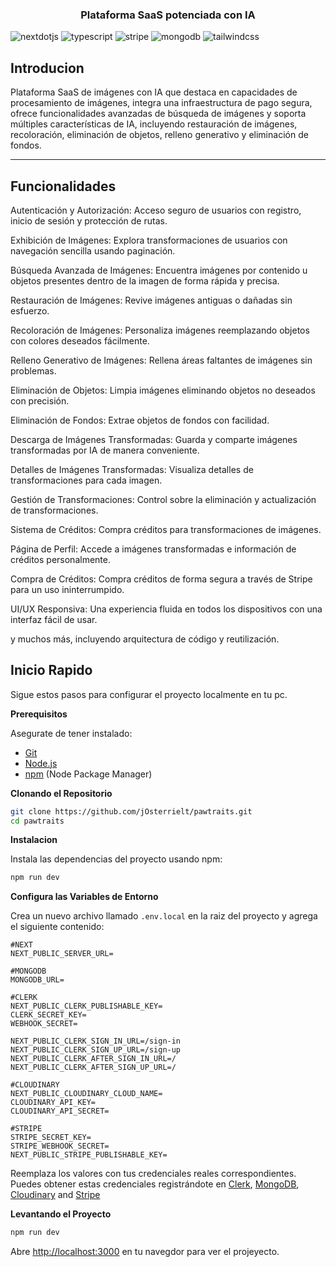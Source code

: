   <h3 align="center"> Plataforma SaaS potenciada con IA</h3>
<div>
    <img src="https://img.shields.io/badge/-Next_JS-black?style=for-the-badge&logoColor=white&logo=nextdotjs&color=000000" alt="nextdotjs" />
    <img src="https://img.shields.io/badge/-TypeScript-black?style=for-the-badge&logoColor=white&logo=typescript&color=3178C6" alt="typescript" />
    <img src="https://img.shields.io/badge/-Stripe-black?style=for-the-badge&logoColor=white&logo=stripe&color=008CDD" alt="stripe" />
    <img src="https://img.shields.io/badge/-MongoDB-black?style=for-the-badge&logoColor=white&logo=mongodb&color=47A248" alt="mongodb" />
    <img src="https://img.shields.io/badge/-Tailwind_CSS-black?style=for-the-badge&logoColor=white&logo=tailwindcss&color=06B6D4" alt="tailwindcss" />
  </div>

<h2>Introducion</h2>
  <p>
Plataforma SaaS de imágenes con IA que destaca en capacidades de procesamiento de imágenes, integra una infraestructura de pago segura, ofrece funcionalidades avanzadas de búsqueda de imágenes y soporta múltiples características de IA, incluyendo restauración de imágenes, recoloración, eliminación de objetos, relleno generativo y eliminación de fondos.
</p>
<hr>
<h2>Funcionalidades</h2>
<p>
 Autenticación y Autorización: Acceso seguro de usuarios con registro, inicio de sesión y protección de rutas.

Exhibición de Imágenes: Explora transformaciones de usuarios con navegación sencilla usando paginación.

 Búsqueda Avanzada de Imágenes: Encuentra imágenes por contenido u objetos presentes dentro de la imagen de forma rápida y precisa.

 Restauración de Imágenes: Revive imágenes antiguas o dañadas sin esfuerzo.

 Recoloración de Imágenes: Personaliza imágenes reemplazando objetos con colores deseados fácilmente.

 Relleno Generativo de Imágenes: Rellena áreas faltantes de imágenes sin problemas.

 Eliminación de Objetos: Limpia imágenes eliminando objetos no deseados con precisión.

 Eliminación de Fondos: Extrae objetos de fondos con facilidad.

 Descarga de Imágenes Transformadas: Guarda y comparte imágenes transformadas por IA de manera conveniente.

 Detalles de Imágenes Transformadas: Visualiza detalles de transformaciones para cada imagen.

 Gestión de Transformaciones: Control sobre la eliminación y actualización de transformaciones.

 Sistema de Créditos: Compra créditos para transformaciones de imágenes.

 Página de Perfil: Accede a imágenes transformadas e información de créditos personalmente.

 Compra de Créditos: Compra créditos de forma segura a través de Stripe para un uso ininterrumpido.

 UI/UX Responsiva: Una experiencia fluida en todos los dispositivos con una interfaz fácil de usar.

y muchos más, incluyendo arquitectura de código y reutilización.</p>

## <a name="quick-start"> Inicio Rapido</a>

Sigue estos pasos para configurar el proyecto localmente en tu pc.

**Prerequisitos**

Asegurate de tener instalado:

- [Git](https://git-scm.com/)
- [Node.js](https://nodejs.org/en)
- [npm](https://www.npmjs.com/) (Node Package Manager)

**Clonando el Repositorio**

```bash
git clone https://github.com/jOsterrielt/pawtraits.git
cd pawtraits
```

**Instalacion**

Instala las dependencias del proyecto usando npm:

```bash
npm run dev
```

**Configura las Variables de Entorno**

Crea un nuevo archivo llamado `.env.local` en la raiz del proyecto y agrega el siguiente contenido:

```env
#NEXT
NEXT_PUBLIC_SERVER_URL=

#MONGODB
MONGODB_URL=

#CLERK
NEXT_PUBLIC_CLERK_PUBLISHABLE_KEY=
CLERK_SECRET_KEY=
WEBHOOK_SECRET=

NEXT_PUBLIC_CLERK_SIGN_IN_URL=/sign-in
NEXT_PUBLIC_CLERK_SIGN_UP_URL=/sign-up
NEXT_PUBLIC_CLERK_AFTER_SIGN_IN_URL=/
NEXT_PUBLIC_CLERK_AFTER_SIGN_UP_URL=/

#CLOUDINARY
NEXT_PUBLIC_CLOUDINARY_CLOUD_NAME=
CLOUDINARY_API_KEY=
CLOUDINARY_API_SECRET=

#STRIPE
STRIPE_SECRET_KEY=
STRIPE_WEBHOOK_SECRET=
NEXT_PUBLIC_STRIPE_PUBLISHABLE_KEY=
```


Reemplaza los valores con tus credenciales reales correspondientes. Puedes obtener estas credenciales registrándote en  [Clerk](https://clerk.com/), [MongoDB](https://www.mongodb.com/), [Cloudinary](https://cloudinary.com/) and [Stripe](https://stripe.com)

**Levantando el Proyecto**

```bash
npm run dev
```

Abre [http://localhost:3000](http://localhost:3000) en tu navegdor para ver el projeyecto.

